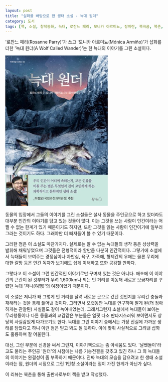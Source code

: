 ```yaml
---
layout: post
title: "실화를 바탕으로 한 생태 소설 - 늑대 원더"
category: 도서
tags: [책, 소설, 창작동화, 늑대, 로잔느 패리, 모니카 아르미뇨, 장미란, 북극곰, 북촌, 서평]
---
```


'로잔느 패리(Rosanne Parry)'가 쓰고
'모니카 아르미뇨(Mónica Armiño)'가 삽화를 더한
'늑대 원더(A Wolf Called Wander)'는
한 늑대의 이야기를 그린 소설이다.

![표지](/images/book/a-wolf-called-wander-book-h480.jpg)

동물의 입장에서 그들의 이야기를 그린 소설들은
설사 동물을 주인공으로 하고 있더라도 대부분 인간의 이야기를 담고 있는 것들이 많다.
이는 그것을 쓰는 사람이 인간이라는 어쩔 수 없는 한계가 있기 때문이기도 하지만,
또한 그것을 읽는 사람이 인간이기에 일부러 그러는 것이기도 하다.
그래야만 더 빠져들어 볼 수 있기 때문이다.

그러한 점은 이 소설도 마찬가지다.
실제로는 알 수 없는 늑대들의 생각 등은 상상력을 발휘해 채워넣었으며
그것들은 전형적이라 할만큼 다분히 인간적이다.
그렇기에 소설에서 늑대들이 보여주는 경쟁심이나 자만심, 욕구, 가족애, 형제간의 우애는 물론 무리에 대한 갈망 등은
인간 독자가 보기에도 쉽게 이해하고 또한 공감할 만하다.

그렇다고 이 소설이 그런 인간적인 이야기로만 꾸며져 있는 것은 아니다.
애초에 이 이야긴의 근간이 된 것부터가
무려 1,600km나 되는 먼 거리를 이동해 새로운 보금자리를 꾸렸던
늑대 '저니(여행)'의 여정이었기 때문이다.

이 소설은 저니가 왜 그렇게 먼 거리를 달려 새로운 곳으로 갔던 것인지를
무리간 충돌과 재해라는 것을 통해 풀어낸 것이다.
그러면서 오랫동안 늑대를 연구하며 알게 된(더 정확하게는 관찰된) 사실들도 같이 녹여내었는데,
그래서그런지 소설에서 늑대들이 보이는 무리행동이나 다른 동물과의 교감같은 부분들은
얼핏 다소 판타지스러워 보이면서도 상당히 사실감있게 다가오기도 한다.
늑대를 그린 이야기 중에서는 가장 진실에 가까운 생태를 담았다고 하니 이런 점은 믿고 봐도 될 듯하다.
이에 맞춰 사실적으로 그려낸 삽화도 훌륭하며 잘 어울린다.

대신, 그런 부분에 신경을 써서 그런지, 이야기책으로는 좀 아쉬움도 있다.
'날쌘돌이'라고도 불리는 주인공 '원더'의 시점에는 나름 기승전결을 갖추고 있긴 하나
그 외 늑대들의 이야기는 완결성이 좀 부족하기 때문이다.
진짜 늑대의 모습을 담으려고 한 생태 소설이라는 점,
원더의 시점으로 그린 1인칭 소설이라는 점이 가진 한계가 아닌가 싶다.



<div class="im im-info">
이 리뷰는 북촌을 통해 출판사로부터 책을 받고 작성했다.
</div>
